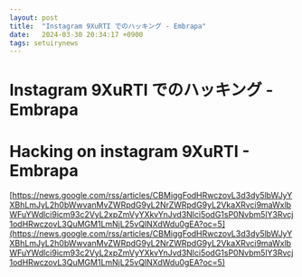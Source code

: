```yaml
---
layout: post
title:  "Instagram 9XuRTI でのハッキング - Embrapa"
date:   2024-03-30 20:34:17 +0900
tags: setuirynews 
---
```


# Instagram 9XuRTI でのハッキング - Embrapa



# Hacking on instagram 9XuRTI - Embrapa

[https://news.google.com/rss/articles/CBMiggFodHRwczovL3d3dy5lbWJyYXBhLmJyL2h0bWwvanMvZWRpdG9yL2NrZWRpdG9yL2VkaXRvci9maWxlbWFuYWdlci9icm93c2VyL2xpZmVyYXkvYnJvd3Nlci5odG1sP0Nvbm5lY3Rvcj1odHRwczovL3QuMGM1LmNjL25vQlNXdWdu0gEA?oc=5](https://news.google.com/rss/articles/CBMiggFodHRwczovL3d3dy5lbWJyYXBhLmJyL2h0bWwvanMvZWRpdG9yL2NrZWRpdG9yL2VkaXRvci9maWxlbWFuYWdlci9icm93c2VyL2xpZmVyYXkvYnJvd3Nlci5odG1sP0Nvbm5lY3Rvcj1odHRwczovL3QuMGM1LmNjL25vQlNXdWdu0gEA?oc=5)


